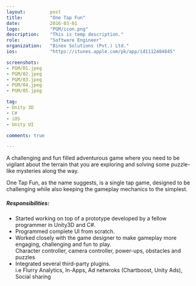 ```yaml
---
layout:			post
title:			"One Tap Fun"
date:			2016-03-01
logo:			"PGM/icon.png"
description:	"This is temp description."
role:			"Software Engineer"
organization:	"Binex Solutions (Pvt.) Ltd."
ios:			"https://itunes.apple.com/pk/app/id1112404845"

screenshots:
- PGM/01.jpeg
- PGM/02.jpeg
- PGM/03.jpeg
- PGM/04.jpeg
- PGM/05.jpeg

tag:
- Unity 3D
- C#
- iOS
- Unity UI

comments: true

---
```


A challenging and fun filled adventurous game where you need to be vigilant about the terrain that you are exploring and solving some puzzle-like mysteries along the way.

One Tap Fun, as the name suggests, is a single tap game, designed to be challenging while also keeping the gameplay mechanics to the simplest.

##### Responsibilities:
* Started working on top of a prototype developed by a fellow programmer in Unity3D and C#.
* Programmed complete UI from scratch.
* Worked closely with the game designer to make gameplay more engaging, challenging and fun to play.<br/><span>Character controller, camera controller, power-ups, obstacles and puzzles<span/>
* Integrated several third-party plugins.<br/><span>i.e Flurry Analytics, In-Apps, Ad netwroks (Chartboost, Unity Ads), Social sharing

